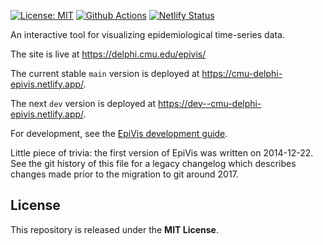 [![License: MIT][mit-image]][mit-url] [![Github Actions][github-actions-image]][github-actions-url] [![Netlify Status][netlify-image]][netlify-url]

An interactive tool for visualizing epidemiological time-series data.

The site is live at https://delphi.cmu.edu/epivis/

The current stable `main` version is deployed at https://cmu-delphi-epivis.netlify.app/.

The next `dev` version is deployed at https://dev--cmu-delphi-epivis.netlify.app/.

For development, see the
[EpiVis development guide](docs/epivis_development.md).

Little piece of trivia: the first version of EpiVis was written on 2014-12-22.
See the git history of this file for a legacy changelog which describes changes
made prior to the migration to git around 2017.

## License

This repository is released under the **MIT License**.

[mit-image]: https://img.shields.io/badge/License-MIT-yellow.svg
[mit-url]: https://opensource.org/licenses/MIT
[github-actions-image]: https://github.com/cmu-delphi/www-epivis/workflows/ci/badge.svg
[github-actions-url]: https://github.com/cmu-delphi/www-epivis/actions
[netlify-image]: https://api.netlify.com/api/v1/badges/9ecc1d05-6a4e-4848-a7ad-f4490b0a26aa/deploy-status
[netlify-url]: https://app.netlify.com/sites/cmu-delphi-epivis/deploys
